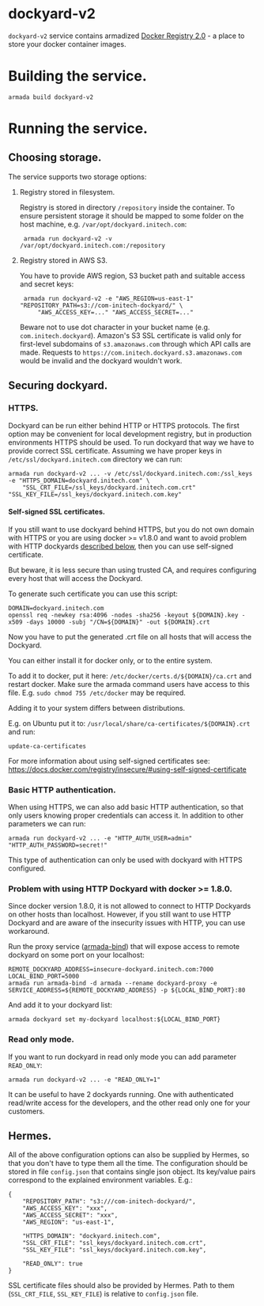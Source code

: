 # dockyard-v2

`dockyard-v2` service contains armadized [Docker Registry 2.0](https://github.com/docker/distribution) - a place to store
your docker container images.

# Building the service.

    armada build dockyard-v2


# Running the service.

## Choosing storage.

The service supports two storage options:

1. Registry stored in filesystem.

    Registry is stored in directory `/repository` inside the container.
    To ensure persistent storage it should be mapped to some folder on the host machine,
    e.g. `/var/opt/dockyard.initech.com`:

        armada run dockyard-v2 -v /var/opt/dockyard.initech.com:/repository


2. Registry stored in AWS S3.

    You have to provide AWS region, S3 bucket path and suitable access and secret keys:

        armada run dockyard-v2 -e "AWS_REGION=us-east-1" "REPOSITORY_PATH=s3://com-initech-dockyard/" \ 
            "AWS_ACCESS_KEY=..." "AWS_ACCESS_SECRET=..."

    Beware not to use dot character in your bucket name (e.g. `com.initech.dockyard`). Amazon's S3 SSL certificate
    is valid only for first-level subdomains of `s3.amazonaws.com` through which API calls are made.
    Requests to `https://com.initech.dockyard.s3.amazonaws.com` would be invalid and the dockyard wouldn't work.


## Securing dockyard.

### HTTPS.

Dockyard can be run either behind HTTP or HTTPS protocols.
The first option may be convenient for local development registry, but in production environments HTTPS should be used.
To run dockyard that way we have to provide correct SSL certificate.
Assuming we have proper keys in `/etc/ssl/dockyard.initech.com` directory we can run:

    armada run dockyard-v2 ... -v /etc/ssl/dockyard.initech.com:/ssl_keys -e "HTTPS_DOMAIN=dockyard.initech.com" \
        "SSL_CRT_FILE=/ssl_keys/dockyard.initech.com.crt" "SSL_KEY_FILE=/ssl_keys/dockyard.initech.com.key"

#### Self-signed SSL certificates.

If you still want to use dockyard behind HTTPS, but you do not own domain with HTTPS or you are using docker >= v1.8.0
and want to avoid problem with HTTP dockyards [described below](#problem-with-using-http-dockyard-with-docker--180),
then you can use self-signed certificate.

But beware, it is less secure than using trusted CA, and requires configuring every host that will access the
Dockyard.

To generate such certificate you can use this script:

    DOMAIN=dockyard.initech.com
    openssl req -newkey rsa:4096 -nodes -sha256 -keyout ${DOMAIN}.key -x509 -days 10000 -subj "/CN=${DOMAIN}" -out ${DOMAIN}.crt

Now you have to put the generated .crt file on all hosts that will access the Dockyard.

You can either install it for docker only, or to the entire system.

To add it to docker, put it here: `/etc/docker/certs.d/${DOMAIN}/ca.crt` and restart docker.
Make sure the armada command users have access to this file. E.g. `sudo chmod 755 /etc/docker` may be required.

Adding it to your system differs between distributions.

E.g. on Ubuntu put it to:
`/usr/local/share/ca-certificates/${DOMAIN}.crt`
and run:

    update-ca-certificates

For more information about using self-signed certificates see:
https://docs.docker.com/registry/insecure/#using-self-signed-certificate

### Basic HTTP authentication.

When using HTTPS, we can also add basic HTTP authentication, so that only users knowing proper credentials can access it.
In addition to other parameters we can run:

    armada run dockyard-v2 ... -e "HTTP_AUTH_USER=admin" "HTTP_AUTH_PASSWORD=secret!"

This type of authentication can only be used with dockyard with HTTPS configured.

### Problem with using HTTP Dockyard with docker >= 1.8.0.

Since docker version 1.8.0, it is not allowed to connect to HTTP Dockyards on other hosts than localhost.
However, if you still want to use HTTP Dockyard and are aware of the insecurity issues with HTTP, you can use
workaround.

Run the proxy service ([armada-bind](https://github.com/armadaplatform/armada-bind)) that will expose access to remote
dockyard on some port on your localhost:

    REMOTE_DOCKYARD_ADDRESS=insecure-dockyard.initech.com:7000
    LOCAL_BIND_PORT=5000
    armada run armada-bind -d armada --rename dockyard-proxy -e SERVICE_ADDRESS=${REMOTE_DOCKYARD_ADDRESS} -p ${LOCAL_BIND_PORT}:80

And add it to your dockyard list:

    armada dockyard set my-dockyard localhost:${LOCAL_BIND_PORT}

### Read only mode.

If you want to run dockyard in read only mode you can add parameter `READ_ONLY`:

    armada run dockyard-v2 ... -e "READ_ONLY=1"

It can be useful to have 2 dockyards running. One with authenticated read/write access for the developers, and the other
read only one for your customers.


## Hermes.

All of the above configuration options can also be supplied by Hermes, so that you don't have to type them all the time.
The configuration should be stored in file `config.json` that contains single json object.
Its key/value pairs correspond to the explained environment variables.
E.g.:

    {
        "REPOSITORY_PATH": "s3:///com-initech-dockyard/",
        "AWS_ACCESS_KEY": "xxx",
        "AWS_ACCESS_SECRET": "xxx",
        "AWS_REGION": "us-east-1",

        "HTTPS_DOMAIN": "dockyard.initech.com",
        "SSL_CRT_FILE": "ssl_keys/dockyard.initech.com.crt",
        "SSL_KEY_FILE": "ssl_keys/dockyard.initech.com.key",

        "READ_ONLY": true
    }

SSL certificate files should also be provided by Hermes. Path to them (`SSL_CRT_FILE`, `SSL_KEY_FILE`) is relative to
`config.json` file.

